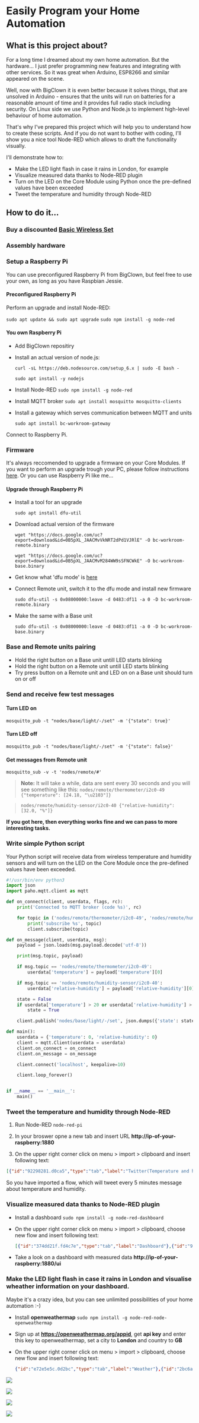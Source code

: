 # Easily Program your Home Automation

## What is this project about?

For a long time I dreamed about my own home automation.
But the hardware...
I just prefer programming new features and integrating with other services.
So it was great when Arduino, ESP8266  and similar appeared on the scene.

Well, now with BigClown it is even better because it solves things, that are unsolved in Arduino - ensures that the units will run on batteries for a reasonable amount of time and it provides full radio stack including security.
On Linux side we use Python and Node.js to implement high-level behaviour of home automation.

That's why I've prepared this project which will help you to understand how to create these scripts.
And if you do not want to bother with coding, I'll show you a nice tool Node-RED which allows to draft the functionality visually.

I'll demonstrate how to:

* Make the LED light  flash in case it rains in London, for example
* Visualize measured data thanks to Node-RED plugin
* Turn on the LED on the Core Module using Python once the pre-defined values have been exceeded 
* Tweet the temperature and humidity through Node-RED 

## How to do it…

### Buy a discounted [Basic Wireless Set](https://shop.bigclown.com/products/basic-wireless-set)

### Assembly hardware 

### Setup a Raspberry Pi

You can use preconfigured Raspberry Pi from BigClown, but feel free to use your own, as long as you have Raspbian Jessie.

#### Preconfigured Raspberry Pi

Perform an upgrade and install Node-RED:

  `sudo apt update && sudo apt upgrade`
  `sudo npm install -g node-red`

#### You own Raspberry Pi

* Add BigClown repositiry
* Install an actual version of node.js:

  `curl -sL https://deb.nodesource.com/setup_6.x | sudo -E bash -`

  `sudo apt install -y nodejs`

* Install Node-RED `sudo npm install -g node-red`
* Install MQTT broker `sudo apt install mosquitto mosquitto-clients`
* Install a gateway which serves communication between MQTT and units

  `sudo apt install bc-workroom-gateway`

Connect to Raspberry Pi.


### Firmware

It's always reccomended to upgrade a firmware on your Core Modules. If you want to perform an upgrade trough your PC, please follow instructions [here](https://doc.bigclown.com/core-module-flashing.html). Or you can use Raspberry Pi like me...

#### Upgrade through Raspberry Pi

* Install a tool for an upgrade

  `sudo apt install dfu-util`

* Download actual version of the firmware

  `wget "https://docs.google.com/uc?export=download&id=0B5pXL_JAACMvVkNRT2dPd1VJRlE" -O bc-workroom-remote.binary`

  `wget "https://docs.google.com/uc?export=download&id=0B5pXL_JAACMvM284WW9sSFNCWkE" -O bc-workroom-base.binary`

* Get know what 'dfu mode' is [here](https://doc.bigclown.com/core-module-flashing.html)

* Connect Remote unit, switch it to the dfu mode and install new firmware

  `sudo dfu-util -s 0x08000000:leave -d 0483:df11 -a 0 -D bc-workroom-remote.binary`

* Make the same with a Base unit

  `sudo dfu-util -s 0x08000000:leave -d 0483:df11 -a 0 -D bc-workroom-base.binary`

### Base and Remote units pairing

* Hold the right button on a Base unit untill LED starts blinking
* Hold the right button on a Remote unit untill LED starts blinking
* Try press button on a Remote unit and LED on on a Base unit should turn on or off

### Send and receive few test messages

#### Turn LED on
`mosquitto_pub -t "nodes/base/light/-/set" -m '{"state": true}'`

#### Turn LED off
`mosquitto_pub -t "nodes/base/light/-/set" -m '{"state": false}'`

#### Get messages from Remote unit
`mosquitto_sub -v -t 'nodes/remote/#'`

> **Note:** It will take a while, data are sent every 30 seconds and you will see something like this:
> `nodes/remote/thermometer/i2c0-49 {"temperature": [24.18, "\u2103"]}`

> `nodes/remote/humidity-sensor/i2c0-40 {"relative-humidity": [32.0, "%"]}`

**If you got here, then everything works fine and we can pass to more interesting tasks.**

### Write simple Python script

Your Python script will receive data from wireless temperature and humidity sensors and will turn on the LED on the Core Module once the pre-defined values have been exceeded.

```python
#!/usr/bin/env python3
import json
import paho.mqtt.client as mqtt

def on_connect(client, userdata, flags, rc):
    print('Connected to MQTT broker (code %s)', rc)

    for topic in ('nodes/remote/thermometer/i2c0-49', 'nodes/remote/humidity-sensor/i2c0-40'):
        print('subscribe %s', topic)
        client.subscribe(topic)

def on_message(client, userdata, msg):
    payload = json.loads(msg.payload.decode('utf-8'))

    print(msg.topic, payload)

    if msg.topic == 'nodes/remote/thermometer/i2c0-49':
        userdata['temperature'] = payload['temperature'][0]

    if msg.topic == 'nodes/remote/humidity-sensor/i2c0-40':
        userdata['relative-humidity'] = payload['relative-humidity'][0]

    state = False
    if userdata['temperature'] > 20 or userdata['relative-humidity'] > 30:
        state = True

    client.publish('nodes/base/light/-/set', json.dumps({'state': state}))

def main():
    userdata = {'temperature': 0, 'relative-humidity': 0}
    client = mqtt.Client(userdata = userdata)
    client.on_connect = on_connect
    client.on_message = on_message

    client.connect('localhost', keepalive=10)

    client.loop_forever()


if __name__ == '__main__':
    main()
```

### Tweet the temperature and humidity through Node-RED

1. Run Node-RED
`node-red-pi`

2. In your broswer opne a new tab and insert URL **http://ip-of-your-raspberry:1880**

3. On the upper right corner click on menu > import > clipboard and insert following text:

  ```json
  [{"id":"92298281.d0ca5","type":"tab","label":"Twitter(Temperature and humidity)"},{"id":"2d1d3d32.b2d7d2","type":"mqtt in","z":"92298281.d0ca5","name":"thermometer","topic":"nodes/remote/thermometer/+","qos":"2","broker":"fc8241ff.e69d68","x":110,"y":100,"wires":[["65e5412e.ef424"]]},{"id":"2d5a3b21.61043c","type":"function","z":"92298281.d0ca5","name":"text","func":"var text = \"Kancelář\";\n\nif (msg.payload[\"temperature\"]) {\n    text += \" teplota: \" + \n    msg.payload[\"temperature\"][0] + \n    msg.payload[\"temperature\"][1] ;\n}\n\nif (msg.payload[\"relative-humidity\"]) {\n    text += \" humidity: \" +\n    msg.payload[\"relative-humidity\"][0] +\n    msg.payload[\"relative-humidity\"][1];\n}\n\nmsg.payload = text;\nreturn msg;","outputs":1,"noerr":0,"x":790,"y":160,"wires":[["8ec0d340.85b338","557fae8c.a8c028"]]},{"id":"8ec0d340.85b338","type":"debug","z":"92298281.d0ca5","name":"","active":true,"console":"false","complete":"true","x":970,"y":220,"wires":[]},{"id":"557fae8c.a8c028","type":"twitter out","z":"92298281.d0ca5","twitter":"","name":"Tweet","x":970,"y":160,"wires":[]},{"id":"742fb418.b09dfc","type":"join","z":"92298281.d0ca5","name":"","mode":"custom","build":"merged","property":"payload","propertyType":"msg","key":"topic","joiner":"\\n","timeout":"5","count":"2","x":450,"y":160,"wires":[["17ff364d.4d7c82"]]},{"id":"2448519.8315d2e","type":"mqtt in","z":"92298281.d0ca5","name":"humidity-sensor","topic":"nodes/remote/humidity-sensor/+","qos":"2","broker":"fc8241ff.e69d68","x":100,"y":240,"wires":[["221f12cf.db5476"]]},{"id":"65e5412e.ef424","type":"json","z":"92298281.d0ca5","name":"","x":250,"y":100,"wires":[["742fb418.b09dfc"]]},{"id":"221f12cf.db5476","type":"json","z":"92298281.d0ca5","name":"","x":250,"y":240,"wires":[["742fb418.b09dfc"]]},{"id":"17ff364d.4d7c82","type":"delay","z":"92298281.d0ca5","name":"","pauseType":"rate","timeout":"5","timeoutUnits":"seconds","rate":"1","nbRateUnits":"15","rateUnits":"minute","randomFirst":"1","randomLast":"5","randomUnits":"seconds","drop":true,"x":620,"y":160,"wires":[["2d5a3b21.61043c"]]},{"id":"fc8241ff.e69d68","type":"mqtt-broker","z":"","broker":"localhost","port":"1883","clientid":"","usetls":false,"compatmode":true,"keepalive":"30","cleansession":true,"willTopic":"","willQos":"0","willPayload":"","birthTopic":"","birthQos":"0","birthPayload":""}]
  ```
So you have imported a flow, which will tweet every 5 minutes message about temperature and humidity.


### Visualize measured data thanks to Node-RED plugin

* Install a dashboard `sudo npm install -g node-red-dashboard`

* On the upper right corner click on menu > import > clipboard, choose new flow and insert following text:

  ```json
  [{"id":"374dd21f.fd4c7e","type":"tab","label":"Dashboard"},{"id":"9afb76b1.23b218","type":"function","z":"374dd21f.fd4c7e","name":"relative-humidity","func":"msg.payload = JSON.parse(msg.payload);\nif (!msg.payload[\"relative-humidity\"]) return;\nmsg.payload = msg.payload[\"relative-humidity\"][0]\nreturn msg;","outputs":1,"noerr":0,"x":360,"y":180,"wires":[["ddbbf7fd.bddbf8","d22890b7.39829"]]},{"id":"f9d7b6c7.66c898","type":"function","z":"374dd21f.fd4c7e","name":"temperature","func":"msg.payload = JSON.parse(msg.payload);\nif (!msg.payload[\"temperature\"]) return;\nmsg.payload = msg.payload[\"temperature\"][0]\nreturn msg;","outputs":1,"noerr":0,"x":350,"y":100,"wires":[["726bcafb.0f5814","a36a4bff.393538"]]},{"id":"ddbbf7fd.bddbf8","type":"ui_gauge","z":"374dd21f.fd4c7e","name":"","group":"d5b24428.bc1088","order":0,"width":0,"height":0,"gtype":"gage","title":"","label":"%","format":"{{value}}","min":0,"max":"100","colors":["#00b500","#e6e600","#ca3838"],"x":650,"y":160,"wires":[]},{"id":"d22890b7.39829","type":"ui_chart","z":"374dd21f.fd4c7e","name":"","group":"d5b24428.bc1088","order":0,"width":0,"height":0,"label":"","chartType":"line","legend":"false","xformat":"HH:mm:ss","interpolate":"linear","nodata":"","ymin":"1","ymax":"100","removeOlder":1,"removeOlderPoints":"","removeOlderUnit":"604800","cutout":0,"colors":["#1f77b4","#aec7e8","#ff7f0e","#2ca02c","#98df8a","#d62728","#ff9896","#9467bd","#c5b0d5"],"x":650,"y":200,"wires":[[],[]]},{"id":"726bcafb.0f5814","type":"ui_gauge","z":"374dd21f.fd4c7e","name":"","group":"4f2bc493.ffa5fc","order":0,"width":0,"height":0,"gtype":"donut","title":"","label":"units","format":"{{value}}","min":"-20","max":"100","colors":["#00b500","#e6e600","#ca3838"],"x":650,"y":80,"wires":[]},{"id":"a36a4bff.393538","type":"ui_chart","z":"374dd21f.fd4c7e","name":"","group":"4f2bc493.ffa5fc","order":0,"width":0,"height":0,"label":"","chartType":"line","legend":"false","xformat":"HH:mm:ss","interpolate":"linear","nodata":"","ymin":"","ymax":"","removeOlder":1,"removeOlderPoints":"","removeOlderUnit":"604800","cutout":0,"colors":["#1f77b4","#aec7e8","#ff7f0e","#2ca02c","#98df8a","#d62728","#ff9896","#9467bd","#c5b0d5"],"x":650,"y":120,"wires":[[],[]]},{"id":"bb3d38f1.b52118","type":"mqtt in","z":"374dd21f.fd4c7e","name":"thermometer","topic":"nodes/remote/thermometer/+","qos":"2","broker":"fc8241ff.e69d68","x":110,"y":100,"wires":[["f9d7b6c7.66c898"]]},{"id":"22fc1811.50e798","type":"mqtt in","z":"374dd21f.fd4c7e","name":"humidity-sensor","topic":"nodes/remote/humidity-sensor/+","qos":"2","broker":"fc8241ff.e69d68","x":120,"y":180,"wires":[["9afb76b1.23b218"]]},{"id":"9743d089.910a2","type":"mqtt in","z":"374dd21f.fd4c7e","name":"led","topic":"nodes/base/light/-","qos":"2","broker":"fc8241ff.e69d68","x":90,"y":260,"wires":[["72ac25fe.5e788c"]]},{"id":"72ac25fe.5e788c","type":"function","z":"374dd21f.fd4c7e","name":"state","func":"msg.payload = JSON.parse(msg.payload)[\"state\"];\nmsg.topic = \"nodes/base/light\";\nreturn msg;","outputs":1,"noerr":0,"x":330,"y":260,"wires":[["6e0a84f3.eb41fc"]]},{"id":"6e0a84f3.eb41fc","type":"ui_switch","z":"374dd21f.fd4c7e","name":"","label":"Led","group":"497f7863.2a9dd8","order":0,"width":0,"height":0,"passthru":true,"topic":"","style":"","onvalue":"true","onvalueType":"bool","onicon":"","oncolor":"","offvalue":"false","offvalueType":"bool","officon":"","offcolor":"","x":650,"y":240,"wires":[["ec03a7b3.144968"]]},{"id":"ec03a7b3.144968","type":"function","z":"374dd21f.fd4c7e","name":"{state: msg.payload}","func":"msg.payload = {state: msg.payload}\nreturn msg;","outputs":1,"noerr":0,"x":900,"y":260,"wires":[["db2322ee.709bc"]]},{"id":"db2322ee.709bc","type":"mqtt out","z":"374dd21f.fd4c7e","name":"led set","topic":"nodes/base/light/-/set","qos":"","retain":"","broker":"fc8241ff.e69d68","x":1130,"y":260,"wires":[]},{"id":"d5b24428.bc1088","type":"ui_group","z":"","name":"Vlhkost","tab":"663e87fd.e4e8d8","order":1,"disp":true,"width":"6"},{"id":"4f2bc493.ffa5fc","type":"ui_group","z":"","name":"Teplota","tab":"663e87fd.e4e8d8","order":2,"disp":true,"width":"6"},{"id":"fc8241ff.e69d68","type":"mqtt-broker","z":"","broker":"localhost","port":"1883","clientid":"","usetls":false,"compatmode":true,"keepalive":"30","cleansession":true,"willTopic":"","willQos":"0","willPayload":"","birthTopic":"","birthQos":"0","birthPayload":""},{"id":"497f7863.2a9dd8","type":"ui_group","z":"","name":"Base","tab":"663e87fd.e4e8d8","order":3,"disp":true,"width":"6"},{"id":"663e87fd.e4e8d8","type":"ui_tab","z":"","name":"Kancl","icon":"dashboard"}]
  ```

* Take a look on a dashboard with measured data **http://ip-of-your-raspberry:1880/ui**

### Make the LED light flash in case it rains in London and visualise wheather information on your dashboard.
Maybe it's a crazy idea, but you can see unlimited possibilities of your home automation :-)

* Install **openweathermap** `sudo npm install -g node-red-node-openweathermap`

* Sign up at **https://openweathermap.org/appid**, get **api key** and enter this key to openweathermap, set a city to **London** and country to **GB**

* On the upper right corner click on menu > import > clipboard, choose new flow and insert following text:
  ```json
  {"id":"e72e5e5c.0d2bc","type":"tab","label":"Weather"},{"id":"2bc6a772.07e128","type":"openweathermap in","z":"e72e5e5c.0d2bc","name":"","lon":"","lat":"","city":"London","country":"UK","language":"en","x":180,"y":120,"wires":[["40be2a63.8a72f4","d5f0d2ef.066ea","5ab2a431.0d3c6c"]]},{"id":"40be2a63.8a72f4","type":"function","z":"e72e5e5c.0d2bc","name":"prsi?","func":"return {topic:\"prsi\", \npayload: msg.payload.weather == \"Rain\"};","outputs":1,"noerr":0,"x":510,"y":220,"wires":[["d5f0d2ef.066ea","4a53c279.bb0ffc","fc86f110.87b1f"]]},{"id":"d5f0d2ef.066ea","type":"debug","z":"e72e5e5c.0d2bc","name":"","active":true,"console":"false","complete":"true","x":750,"y":200,"wires":[]},{"id":"5ab2a431.0d3c6c","type":"ui_template","z":"e72e5e5c.0d2bc","group":"5c9f8529.e22d0c","name":"widget na ui","order":0,"width":"6","height":"3","format":"<div>\n    <img ng-src=\"http://openweathermap.org/img/w/{{msg.data.weather[0].icon}}.png\" />\n    {{msg.payload.description}}\n</div>\n","storeOutMessages":true,"fwdInMessages":true,"x":770,"y":40,"wires":[[]]},{"id":"4a53c279.bb0ffc","type":"ui_switch","z":"e72e5e5c.0d2bc","name":"","label":"prší ?","group":"5c9f8529.e22d0c","order":0,"width":0,"height":0,"passthru":true,"topic":"","style":"","onvalue":"true","onvalueType":"bool","onicon":"","oncolor":"","offvalue":"false","offvalueType":"bool","officon":"","offcolor":"","x":750,"y":100,"wires":[[]]},{"id":"53170763.536f68","type":"inject","z":"e72e5e5c.0d2bc","name":"Test button","topic":"","payload":"true","payloadType":"bool","repeat":"","crontab":"","once":false,"x":360,"y":360,"wires":[["fc86f110.87b1f"]]},{"id":"211f12d5.f9ca8e","type":"mqtt out","z":"e72e5e5c.0d2bc","name":"led set","topic":"nodes/base/light/-/set","qos":"","retain":"","broker":"fc8241ff.e69d68","x":1010,"y":360,"wires":[]},{"id":"fc86f110.87b1f","type":"function","z":"e72e5e5c.0d2bc","name":"pulses generator","func":"if (msg.payload === false) return;\n\nif (msg.cnt == undefined) {\n    msg.cnt = 20;\n}\nif (msg.cnt < 0) return;\nmsg.cnt--;\nmsg.payload = {state: msg.cnt % 2 == 0}\nreturn msg;","outputs":1,"noerr":0,"x":780,"y":360,"wires":[["5056d513.2a21cc","211f12d5.f9ca8e"]]},{"id":"5056d513.2a21cc","type":"delay","z":"e72e5e5c.0d2bc","name":"","pauseType":"delay","timeout":"500","timeoutUnits":"milliseconds","rate":"1","nbRateUnits":"1","rateUnits":"second","randomFirst":"1","randomLast":"5","randomUnits":"seconds","drop":false,"x":770,"y":500,"wires":[["fc86f110.87b1f"]]},{"id":"5c9f8529.e22d0c","type":"ui_group","z":"","name":"London","tab":"663e87fd.e4e8d8","order":4,"disp":true,"width":"6"},{"id":"fc8241ff.e69d68","type":"mqtt-broker","z":"","broker":"localhost","port":"1883","clientid":"","usetls":false,"compatmode":true,"keepalive":"30","cleansession":true,"willTopic":"","willQos":"0","willPayload":"","birthTopic":"","birthQos":"0","birthPayload":""},{"id":"663e87fd.e4e8d8","type":"ui_tab","z":"","name":"Kancl","icon":"dashboard"}]
  ```

![](images/easy-programming/twitter.png)

![](images/easy-programming/dashboard.png)

![](images/easy-programming/pocasi.png)

![](images/easy-programming/ui.png)
